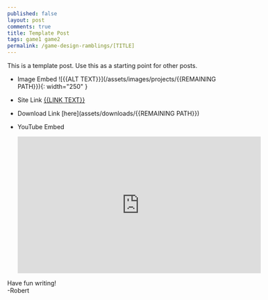 ```yaml
---
published: false
layout: post
comments: true
title: Template Post
tags: game1 game2
permalink: /game-design-ramblings/[TITLE]
---
```


This is a template post. Use this as a starting point for other posts.

- Image Embed
    ![{{ALT TEXT}}](/assets/images/projects/{{REMAINING PATH}}){: width="250" }

- Site Link
    [{{LINK TEXT}}](https://WEBSITE.com/SOMETHING)

- Download Link
    [here](assets/downloads/{{REMAINING PATH}})

- YouTube Embed
    <center> <iframe width="560"
            height="315"
            src="https://youtube.com/embed/1brraN6m7VA"
            frameborder="0"
            allow="autoplay; encrypted-media"
            allowfullscreen></iframe></center>

Have fun writing!  
-Robert
